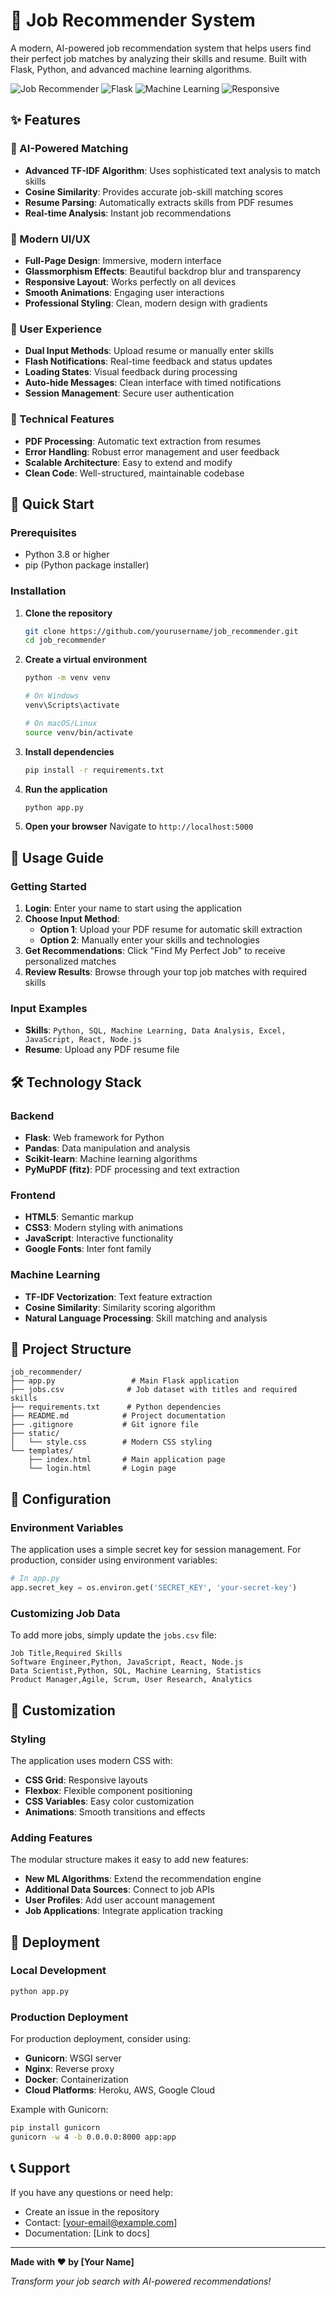 # 🎯 Job Recommender System

A modern, AI-powered job recommendation system that helps users find their perfect job matches by analyzing their skills and resume. Built with Flask, Python, and advanced machine learning algorithms.

![Job Recommender](https://img.shields.io/badge/Python-3.8+-blue.svg)
![Flask](https://img.shields.io/badge/Flask-2.0+-green.svg)
![Machine Learning](https://img.shields.io/badge/ML-TF--IDF-orange.svg)
![Responsive](https://img.shields.io/badge/Responsive-Yes-brightgreen.svg)

## ✨ Features

### 🤖 AI-Powered Matching
- **Advanced TF-IDF Algorithm**: Uses sophisticated text analysis to match skills
- **Cosine Similarity**: Provides accurate job-skill matching scores
- **Resume Parsing**: Automatically extracts skills from PDF resumes
- **Real-time Analysis**: Instant job recommendations

### 🎨 Modern UI/UX
- **Full-Page Design**: Immersive, modern interface
- **Glassmorphism Effects**: Beautiful backdrop blur and transparency
- **Responsive Layout**: Works perfectly on all devices
- **Smooth Animations**: Engaging user interactions
- **Professional Styling**: Clean, modern design with gradients

### 📱 User Experience
- **Dual Input Methods**: Upload resume or manually enter skills
- **Flash Notifications**: Real-time feedback and status updates
- **Loading States**: Visual feedback during processing
- **Auto-hide Messages**: Clean interface with timed notifications
- **Session Management**: Secure user authentication

### 🔧 Technical Features
- **PDF Processing**: Automatic text extraction from resumes
- **Error Handling**: Robust error management and user feedback
- **Scalable Architecture**: Easy to extend and modify
- **Clean Code**: Well-structured, maintainable codebase

## 🚀 Quick Start

### Prerequisites
- Python 3.8 or higher
- pip (Python package installer)

### Installation

1. **Clone the repository**
   ```bash
   git clone https://github.com/yourusername/job_recommender.git
   cd job_recommender
   ```

2. **Create a virtual environment**
   ```bash
   python -m venv venv
   
   # On Windows
   venv\Scripts\activate
   
   # On macOS/Linux
   source venv/bin/activate
   ```

3. **Install dependencies**
   ```bash
   pip install -r requirements.txt
   ```

4. **Run the application**
   ```bash
   python app.py
   ```

5. **Open your browser**
   Navigate to `http://localhost:5000`

## 📖 Usage Guide

### Getting Started
1. **Login**: Enter your name to start using the application
2. **Choose Input Method**:
   - **Option 1**: Upload your PDF resume for automatic skill extraction
   - **Option 2**: Manually enter your skills and technologies
3. **Get Recommendations**: Click "Find My Perfect Job" to receive personalized matches
4. **Review Results**: Browse through your top job matches with required skills

### Input Examples
- **Skills**: `Python, SQL, Machine Learning, Data Analysis, Excel, JavaScript, React, Node.js`
- **Resume**: Upload any PDF resume file

## 🛠️ Technology Stack

### Backend
- **Flask**: Web framework for Python
- **Pandas**: Data manipulation and analysis
- **Scikit-learn**: Machine learning algorithms
- **PyMuPDF (fitz)**: PDF processing and text extraction

### Frontend
- **HTML5**: Semantic markup
- **CSS3**: Modern styling with animations
- **JavaScript**: Interactive functionality
- **Google Fonts**: Inter font family

### Machine Learning
- **TF-IDF Vectorization**: Text feature extraction
- **Cosine Similarity**: Similarity scoring algorithm
- **Natural Language Processing**: Skill matching and analysis

## 📁 Project Structure

```
job_recommender/
├── app.py                 # Main Flask application
├── jobs.csv              # Job dataset with titles and required skills
├── requirements.txt      # Python dependencies
├── README.md            # Project documentation
├── .gitignore           # Git ignore file
├── static/
│   └── style.css        # Modern CSS styling
└── templates/
    ├── index.html       # Main application page
    └── login.html       # Login page
```

## 🔧 Configuration

### Environment Variables
The application uses a simple secret key for session management. For production, consider using environment variables:

```python
# In app.py
app.secret_key = os.environ.get('SECRET_KEY', 'your-secret-key')
```

### Customizing Job Data
To add more jobs, simply update the `jobs.csv` file:

```csv
Job Title,Required Skills
Software Engineer,Python, JavaScript, React, Node.js
Data Scientist,Python, SQL, Machine Learning, Statistics
Product Manager,Agile, Scrum, User Research, Analytics
```

## 🎨 Customization

### Styling
The application uses modern CSS with:
- **CSS Grid**: Responsive layouts
- **Flexbox**: Flexible component positioning
- **CSS Variables**: Easy color customization
- **Animations**: Smooth transitions and effects

### Adding Features
The modular structure makes it easy to add new features:
- **New ML Algorithms**: Extend the recommendation engine
- **Additional Data Sources**: Connect to job APIs
- **User Profiles**: Add user account management
- **Job Applications**: Integrate application tracking

## 🚀 Deployment

### Local Development
```bash
python app.py
```

### Production Deployment
For production deployment, consider using:
- **Gunicorn**: WSGI server
- **Nginx**: Reverse proxy
- **Docker**: Containerization
- **Cloud Platforms**: Heroku, AWS, Google Cloud

Example with Gunicorn:
```bash
pip install gunicorn
gunicorn -w 4 -b 0.0.0.0:8000 app:app
```

## 📞 Support

If you have any questions or need help:
- Create an issue in the repository
- Contact: [your-email@example.com]
- Documentation: [Link to docs]

---

**Made with ❤️ by [Your Name]**

*Transform your job search with AI-powered recommendations!*

